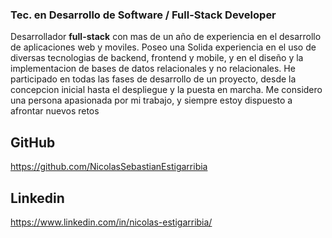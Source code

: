### Tec. en Desarrollo de Software / Full-Stack Developer

Desarrollador **full-stack** con mas de un año de experiencia en el desarrollo de aplicaciones web y moviles. Poseo una Solida experiencia en el uso de diversas tecnologias de backend, frontend y mobile, y en el diseño y la implementacion de bases de datos relacionales y no relacionales.
He participado en todas las fases de desarrollo de un proyecto, desde la concepcion inicial hasta el despliegue y la puesta en marcha.
Me considero una persona apasionada por mi trabajo, y siempre estoy dispuesto a afrontar nuevos retos

## GitHub
https://github.com/NicolasSebastianEstigarribia

## Linkedin
https://www.linkedin.com/in/nicolas-estigarribia/
